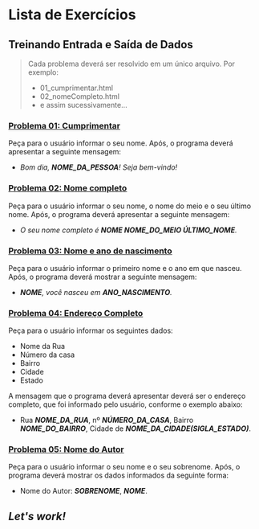 # Lista de Exercícios

## Treinando Entrada e Saída de Dados

> Cada problema deverá ser resolvido em um único arquivo. Por exemplo:
> * 01_cumprimentar.html
> * 02_nomeCompleto.html
> * e assim sucessivamente...

### **[<u>Problema 01: Cumprimentar</u>](01_cumprimentar.html)**
Peça para o usuário informar o seu nome. Após, o programa deverá apresentar a seguinte mensagem:

- _Bom dia, **NOME_DA_PESSOA**! Seja bem-vindo!_

### **[<u>Problema 02: Nome completo</u>](02_nomeCompleto.html)**
Peça para o usuário informar o seu nome, o nome do meio e o seu último nome. Após, o programa deverá apresentar a seguinte mensagem:
- _O seu nome completo é **NOME NOME_DO_MEIO ÚLTIMO_NOME**._

### **[<u>Problema 03: Nome e ano de nascimento</u>](03_nomeAnoNascimento.html)**
Peça para o usuário informar o primeiro nome e o ano em que nasceu. Após, o programa deverá mostrar a seguinte mensagem:
- _**NOME**, você nasceu em **ANO_NASCIMENTO**._

### **[<u>Problema 04: Endereço Completo</u>](04_enderecoCompleto.html)**
Peça para o usuário informar os seguintes dados:
- Nome da Rua
- Número da casa
- Bairro
- Cidade
- Estado

A mensagem que o programa deverá apresentar deverá ser o endereço completo, que foi informado pelo usuário, conforme o exemplo abaixo:
- Rua _**NOME_DA_RUA**_, nº _**NÚMERO_DA_CASA**_, Bairro _**NOME_DO_BAIRRO**_, Cidade de _**NOME_DA_CIDADE(SIGLA_ESTADO)**_.

### **[<u>Problema 05: Nome do Autor</u>](05_nomeAutor.html)**
Peça para o usuário informar o seu nome e o seu sobrenome. Após, o programa deverá mostrar os dados informados da seguinte forma:
- Nome do Autor: _**SOBRENOME**_, _**NOME**_.

## ***Let's work!***
